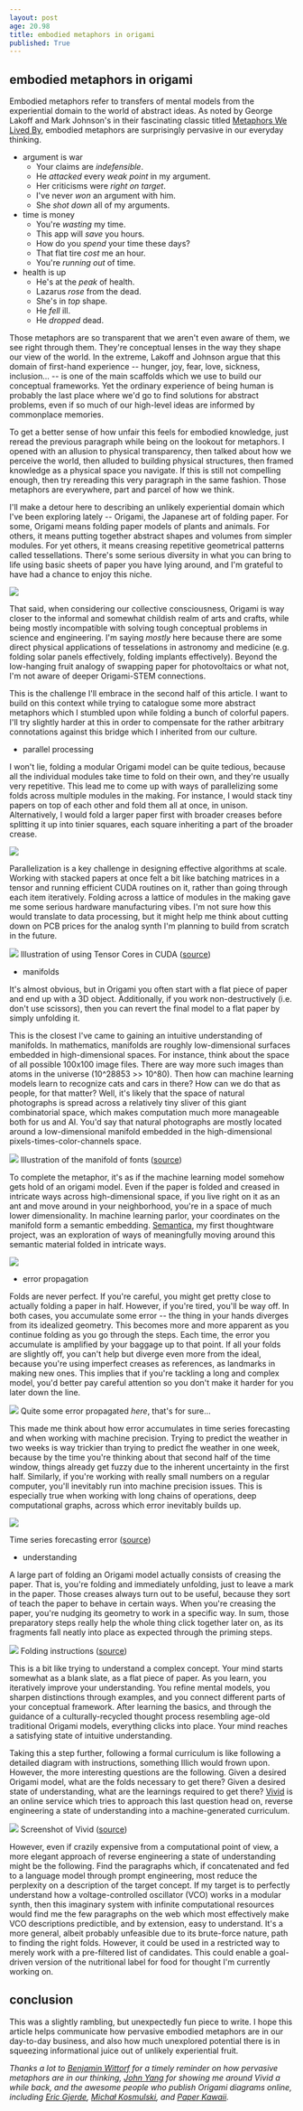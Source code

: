 ```yaml
---
layout: post
age: 20.98
title: embodied metaphors in origami
published: True
---
```


## embodied metaphors in origami

Embodied metaphors refer to transfers of mental models from the experiential domain to the world of abstract ideas. As noted by George Lakoff and Mark Johnson's in their fascinating classic titled [Metaphors We Lived By](https://www.goodreads.com/book/show/34459.Metaphors_We_Live_By), embodied metaphors are surprisingly pervasive in our everyday thinking.

- argument is war
    - Your claims are *indefensible*.
    - He *attacked* every *weak point* in my argument.
    - Her criticisms were *right on target*.
    - I've never *won* an argument with him.
    - She *shot down* all of my arguments.
- time is money
    - You're *wasting* my time.
    - This app will *save* you hours.
    - How do you *spend* your time these days?
    - That flat tire *cost* me an hour.
    - You're *running out* of time.
- health is up
    - He's at the *peak* of health.
    - Lazarus *rose* from the dead.
    - She's in *top* shape.
    - He *fell* ill.
    - He *dropped* dead.

Those metaphors are so transparent that we aren't even aware of them, we see right through them. They're conceptual lenses in the way they shape our view of the world. In the extreme, Lakoff and Johnson argue that this domain of first-hand experience -- hunger, joy, fear, love, sickness, inclusion... -- is one of the main scaffolds which we use to build our conceptual frameworks. Yet the ordinary experience of being human is probably the last place where we'd go to find solutions for abstract problems, even if so much of our high-level ideas are informed by commonplace memories.

To get a better sense of how unfair this feels for embodied knowledge, just reread the previous paragraph while being on the lookout for metaphors. I opened with an allusion to physical transparency, then talked about how we perceive the world, then alluded to building physical structures, then framed knowledge as a physical space you navigate. If this is still not compelling enough, then try rereading this very paragraph in the same fashion. Those metaphors are everywhere, part and parcel of how we think.

I'll make a detour here to describing an unlikely experiential domain which I've been exploring lately -- Origami, the Japanese art of folding paper. For some, Origami means folding paper models of plants and animals. For others, it means putting together abstract shapes and volumes from simpler modules. For yet others, it means creasing repetitive geometrical patterns called tessellations. There's some serious diversity in what you can bring to life using basic sheets of paper you have lying around, and I'm grateful to have had a chance to enjoy this niche.

![](/assets/materials/b2.jpeg)

That said, when considering our collective consciousness, Origami is way closer to the informal and somewhat childish realm of arts and crafts, while being mostly incompatible with solving tough conceptual problems in science and engineering. I'm saying *mostly* here because there are some direct physical applications of tesselations in astronomy and medicine (e.g. folding solar panels effectively, folding implants effectively). Beyond the low-hanging fruit analogy of swapping paper for photovoltaics or what not, I'm not aware of deeper Origami-STEM connections.

This is the challenge I'll embrace in the second half of this article. I want to build on this context while trying to catalogue some more abstract metaphors which I stumbled upon while folding a bunch of colorful papers. I'll try slightly harder at this in order to compensate for the rather arbitrary connotations against this bridge which I inherited from our culture.

- parallel processing

I won't lie, folding a modular Origami model can be quite tedious, because all the individual modules take time to fold on their own, and they're usually very repetitive. This lead me to come up with ways of parallelizing some folds across multiple modules in the making. For instance, I would stack tiny papers on top of each other and fold them all at once, in unison. Alternatively, I would fold a larger paper first with broader creases before splitting it up into tinier squares, each square inheriting a part of the broader crease.

![](/assets/materials/a4.jpeg)

Parallelization is a key challenge in designing effective algorithms at scale. Working with stacked papers at once felt a bit like batching matrices in a tensor and running efficient CUDA routines on it, rather than going through each item iteratively. Folding across a lattice of modules in the making gave me some serious hardware manufacturing vibes. I'm not sure how this would translate to data processing, but it might help me think about cutting down on PCB prices for the analog synth I'm planning to build from scratch in the future.

![](/assets/img/tensors.png)
Illustration of using Tensor Cores in CUDA ([source](https://developer-blogs.nvidia.com/wp-content/uploads/2021/03/CUDA_Tensor_Featured_image.png))

- manifolds

It's almost obvious, but in Origami you often start with a flat piece of paper and end up with a 3D object. Additionally, if you work non-destructively (i.e. don't use scissors), then you can revert the final model to a flat paper by simply unfolding it.

This is the closest I've came to gaining an intuitive understanding of manifolds. In mathematics, manifolds are roughly low-dimensional surfaces embedded in high-dimensional spaces. For instance, think about the space of all possible 100x100 image files. There are way more such images than atoms in the universe (10^28853 >> 10^80). Then how can machine learning models learn to recognize cats and cars in there? How can we do that as people, for that matter? Well, it's likely that the space of natural photographs is spread across a relatively tiny sliver of this giant combinatorial space, which makes computation much more manageable both for us and AI. You'd say that natural photographs are mostly located around a low-dimensional manifold embedded in the high-dimensional pixels-times-color-channels space.

![](/assets/img/manifold.png)
Illustration of the manifold of fonts ([source](https://distill.pub/2017/aia/))

To complete the metaphor, it's as if the machine learning model somehow gets hold of an origami model. Even if the paper is folded and creased in intricate ways across high-dimensional space, if you live right on it as an ant and move around in your neighborhood, you're in a space of much lower dimensionality. In machine learning parlor, your coordinates on the manifold form a semantic embedding. [Semantica](/thoughtware/semantica), my first thoughtware project, was an exploration of ways of meaningfully moving around this semantic material folded in intricate ways.

![](/assets/materials/f6.jpg)

- error propagation

Folds are never perfect. If you're careful, you might get pretty close to actually folding a paper in half. However, if you're tired, you'll be way off. In both cases, you accumulate some error -- the thing in your hands diverges from its idealized geometry. This becomes more and more apparent as you continue folding as you go through the steps. Each time, the error you accumulate is amplified by your baggage up to that point. If all your folds are slightly off, you can't help but diverge even more from the ideal, because you're using imperfect creases as references, as landmarks in making new ones. This implies that if you're tackling a long and complex model, you'd better pay careful attention so you don't make it harder for you later down the line.

![](/assets/materials/e6.jpg)
Quite some error propagated *here*, that's for sure...

This made me think about how error accumulates in time series forecasting and when working with machine precision. Trying to predict the weather in two weeks is way trickier than trying to predict fhe weather in one week, because by the time you're thinking about that second half of the time window, things already get fuzzy due to the inherent uncertainty in the first half. Similarly, if you're working with really small numbers on a regular computer, you'll inevitably run into machine precision issues. This is especially true when working with long chains of operations, deep computational graphs, across which error inevitably builds up.

![](/assets/img/forecasting.png)

Time series forecasting error ([source](https://www.lokad.com/public/Upload//Technology/ProbabilisticForecasting/probabilistic-forecasting-graph.png))

- understanding

A large part of folding an Origami model actually consists of creasing the paper. That is, you're folding and immediately unfolding, just to leave a mark in the paper. Those creases always turn out to be useful, because they sort of teach the paper to behave in certain ways. When you're creasing the paper, you're nudging its geometry to work in a specific way. In sum, those preparatory steps really help the whole thing click together later on, as its fragments fall neatly into place as expected through the priming steps.

![](/assets/img/wave.png)
Folding instructions ([source](https://www.origamitessellations.com/wp-content/uploads/2018/01/Eric_Gjerde_Bauhaus_Foundation_Course_instructions_booklet_version.pdf))

This is a bit like trying to understand a complex concept. Your mind starts somewhat as a blank slate, as a flat piece of paper. As you learn, you iteratively improve your understanding. You refine mental models, you sharpen distinctions through examples, and you connect different parts of your conceptual framework. After learning the basics, and through the guidance of a culturally-recycled thought process resembling age-old traditional Origami models, everything clicks into place. Your mind reaches a satisfying state of intuitive understanding.

Taking this a step further, following a formal curriculum is like following a detailed diagram with instructions, something Illich would frown upon. However, the more interesting questions are the following. Given a desired Origami model, what are the folds necessary to get there? Given a desired state of understanding, what are the learnings required to get there? [Vivid](https://www.vivid.so/) is an online service which tries to approach this last question head on, reverse engineering a state of understanding into a machine-generated curriculum.

![](/assets/img/vivid-career.png)
Screenshot of Vivid ([source](https://www.vivid.so/))

However, even if crazily expensive from a computational point of view, a more elegant approach of reverse engineering a state of understanding might be the following. Find the paragraphs which, if concatenated and fed to a language model through prompt engineering, most reduce the perplexity on a description of the target concept. If my target is to perfectly understand how a voltage-controlled oscillator (VCO) works in a modular synth, then this imaginary system with infinite computational resources would find me the few paragraphs on the web which most effectively make VCO descriptions predictible, and by extension, easy to understand. It's a more general, albeit probably unfeasible due to its brute-force nature, path to finding the right folds. However, it could be used in a restricted way to merely work with a pre-filtered list of candidates. This could enable a goal-driven version of the nutritional label for food for thought I'm currently working on.

## conclusion

This was a slightly rambling, but unexpectedly fun piece to write. I hope this article helps communicate how pervasive embodied metaphors are in our day-to-day business, and also how much unexplored potential there is in squeezing informational juice out of unlikely experiential fruit.

*Thanks a lot to [Benjamin Wittorf](https://ben.wf/) for a timely reminder on how pervasive metaphors are in our thinking, [John Yang](https://twitter.com/jianangyang) for showing me around Vivid a while back, and the awesome people who publish Origami diagrams online, including [Eric Gjerde](https://www.ericgjerde.com/), [Michał Kosmulski](https://origami.kosmulski.org), and [Paper Kawaii](https://www.paperkawaii.com/).*
